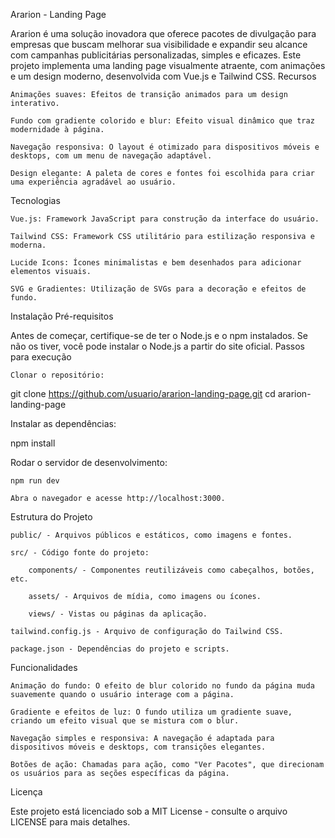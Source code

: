 Ararion - Landing Page

Ararion é uma solução inovadora que oferece pacotes de divulgação para empresas que buscam melhorar sua visibilidade e expandir seu alcance com campanhas publicitárias personalizadas, simples e eficazes. Este projeto implementa uma landing page visualmente atraente, com animações e um design moderno, desenvolvida com Vue.js e Tailwind CSS.
Recursos

    Animações suaves: Efeitos de transição animados para um design interativo.

    Fundo com gradiente colorido e blur: Efeito visual dinâmico que traz modernidade à página.

    Navegação responsiva: O layout é otimizado para dispositivos móveis e desktops, com um menu de navegação adaptável.

    Design elegante: A paleta de cores e fontes foi escolhida para criar uma experiência agradável ao usuário.

Tecnologias

    Vue.js: Framework JavaScript para construção da interface do usuário.

    Tailwind CSS: Framework CSS utilitário para estilização responsiva e moderna.

    Lucide Icons: Ícones minimalistas e bem desenhados para adicionar elementos visuais.

    SVG e Gradientes: Utilização de SVGs para a decoração e efeitos de fundo.

Instalação
Pré-requisitos

Antes de começar, certifique-se de ter o Node.js e o npm instalados. Se não os tiver, você pode instalar o Node.js a partir do site oficial.
Passos para execução

    Clonar o repositório:

git clone https://github.com/usuario/ararion-landing-page.git
cd ararion-landing-page

Instalar as dependências:

npm install

Rodar o servidor de desenvolvimento:

    npm run dev

    Abra o navegador e acesse http://localhost:3000.

Estrutura do Projeto

    public/ - Arquivos públicos e estáticos, como imagens e fontes.

    src/ - Código fonte do projeto:

        components/ - Componentes reutilizáveis como cabeçalhos, botões, etc.

        assets/ - Arquivos de mídia, como imagens ou ícones.

        views/ - Vistas ou páginas da aplicação.

    tailwind.config.js - Arquivo de configuração do Tailwind CSS.

    package.json - Dependências do projeto e scripts.

Funcionalidades

    Animação do fundo: O efeito de blur colorido no fundo da página muda suavemente quando o usuário interage com a página.

    Gradiente e efeitos de luz: O fundo utiliza um gradiente suave, criando um efeito visual que se mistura com o blur.

    Navegação simples e responsiva: A navegação é adaptada para dispositivos móveis e desktops, com transições elegantes.

    Botões de ação: Chamadas para ação, como "Ver Pacotes", que direcionam os usuários para as seções específicas da página.

Licença

Este projeto está licenciado sob a MIT License - consulte o arquivo LICENSE para mais detalhes.
